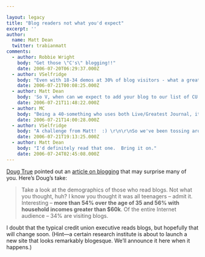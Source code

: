 ```yaml
---

layout: legacy
title: "Blog readers not what you'd expect"
excerpt: ''
author:
  name: Matt Dean
  twitter: trabianmatt
comments:
  - author: Robbie Wright
    body: "Get those \"C's\" blogging!!"
    date: 2006-07-20T06:29:37.000Z
  - author: VSelfridge
    body: "Even with 18-34 demos at 30% of blog visitors - what a great way to engage with the Gen Y market. \r\n\r\nI've been watching Brass|Magazine (formerly Brass|CU) to see if they will branch out more into blogging (beyond Brian Simm's - Brass's CEO's - periodic blog posts) to something more topic/theme oriented.   "
    date: 2006-07-21T00:08:25.000Z
  - author: Matt Dean
    body: 'So V, when can we expect to add your blog to our list of CU blogs?'
    date: 2006-07-21T11:48:22.000Z
  - author: MC
    body: "Being a 40-something who uses both Live/Greatest Journal, it doesn't surprise me."
    date: 2006-07-21T14:00:28.000Z
  - author: VSelfridge
    body: "A challenge from Matt!  :) \r\n\r\nSo we've been tossing around the idea of a blog about \"hot topics in lending\" - written by our Chief Lending Officer (who writes these types of pieces for internal staff on a fairly regular basis even today - emailed around in a word doc).\r\n\r\nTopics like -> with gas going up, when does it make sense for me to trade in my current vehicle and buy something more fuel efficient? \r\n"
    date: 2006-07-21T19:13:25.000Z
  - author: Matt Dean
    body: "I'd definitely read that one.  Bring it on."
    date: 2006-07-24T02:45:08.000Z
---
```


<p><a href="http://www.dougtrue.net">Doug True</a> pointed out an <a href="http://www.emarketer.com/Article.aspx?1004072">article on blogging</a> that may surprise many of you.  Here&#8217;s Doug&#8217;s take:</p>
<blockquote>
<p>Take a look at the demographics of those who read blogs. Not what you thought, huh? I know you thought it was all teenagers &#8211; admit it. Interesting &#8211; <strong>more than 54% over the age of 35 and 56% with household incomes greater than $60k</strong>. Of the entire Internet audience &#8211; 34% are visiting blogs.</p>
</blockquote>
<p>I doubt that the typical credit union executive reads blogs, but hopefully that will change soon.  (Hint&#8212;a certain research institute is about to launch a new site that looks remarkably blogesque.  We&#8217;ll announce it here when it happens.)</p>